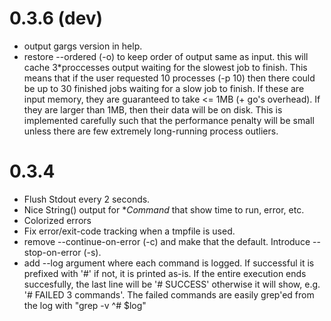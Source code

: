 0.3.6 (dev)
=====
+ output gargs version in help.
+ restore --ordered (-o) to keep order of output same as input.
  this will cache 3\*proccesses output waiting for the slowest job to finish.
  This means that if the user requested 10 processes (-p 10) then there could
  be up to 30 finished jobs waiting for a slow job to finish. If these are input
  memory, they are guaranteed to take <= 1MB (+ go's overhead). If they are larger
  than 1MB, then their data will be on disk.
  This is implemented carefully such that the performance penalty will be small
  unless there are few extremely long-running process outliers.

0.3.4
=====

+ Flush Stdout every 2 seconds.
+ Nice String() output for \**Command* that show time to run, error, etc.
+ Colorized errors
+ Fix error/exit-code tracking when a tmpfile is used.
+ remove --continue-on-error (-c) and make that the default. Introduce --stop-on-error (-s).
+ add --log argument where each command is logged. If successful it is prefixed with '#' if not, it is printed as-is. If the entire execution ends succesfully, the last line will be '# SUCCESS' otherwise it will show, e.g. '# FAILED 3 commands'. The failed commands are easily grep'ed from the log with "grep -v ^# $log"
